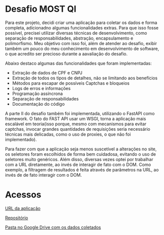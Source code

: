 # Desafio MOST QI
Para este projeto, decidi criar uma aplicação para coletar os dados e forma completa, adicionadno algumas funcionalidades extras.
Para que isso fosse possível, precisei utilizar diversas técnicas de desenvolvimento, como separação de responsabilidades, abstração, encapsulamento e polimorfismo. 
Meu objetivo com isso foi, além de atender ao desafio, exibir também um pouco do meu conhecimento em desenvolvimento de software,
o que acredito ser precioso durante a aavaliação do desafio.

Abaixo destaco algumas das funcionalidades que foram implementadas:
- Extração de dados de CPF e CNPJ
- Extração de todos os tipos de detalhes, não se limitando aos benefícios
- Métodos para escapar de possíveis Captchas e bloqueios
- Logs de erros e informações
- Programação assíncrona
- Separação de responsabilidades
- Documentação do código

A parte II do desafio também foi implementada, utilizando o FastAPI como framework. O fato do FAST API usar um WSGI, torna a aplicação mais escalável em teoria(isso porque, mesmo com mecanismos para evitar captchas, invocar grandes quantidades de requisições seria necessário técnicas mais delicadas, como o uso de proxies, o que não foi implementado).

Para fazer com que a aplicação seja menos suscetível a alterações no site, os seletores foram escolhidos de forma bem cuidadosa, evitando o uso de seletores muito genéricos. Além disso, diversas vezes optei por trabalhar com a URL diretamente, ao invés de interagir de fato com o DOM. Como exemplo, a filtragem de resultados é feita através de parâmetros na URL, ao invés de de fato interagir com o DOM.

# Acessos
[URL da aplicação](https://desafio-mosqti-production.up.railway.app/docs-mkdocs)

[Repositório](https://github.com/JEdmario16/desafio-mosqti)

[Pasta no Google Drive com os dados coletados](https://drive.google.com/drive/u/0/folders/1LtnBW5gjG_yBacHyt70MtmSGLlFp9pII)
